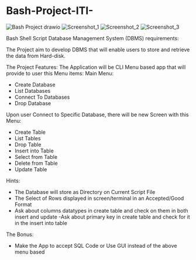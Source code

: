 # Bash-Project-ITI-
![Bash Project drawio](https://user-images.githubusercontent.com/93389016/150598101-24c38756-f977-4200-8466-c9957beb3a89.png)
![Screenshot_1](https://user-images.githubusercontent.com/93389016/150598570-646f7114-5f8a-4e53-a6e8-f75a9b45209d.png)
![Screenshot_2](https://user-images.githubusercontent.com/93389016/150598578-e70d856f-5128-4d56-b645-b8b705939808.png)
![Screenshot_3](https://user-images.githubusercontent.com/93389016/150598586-85afe988-481d-44c8-8f70-af05efc79168.png)

Bash Shell Script Database Management System (DBMS) requirements:  

The Project aim to develop DBMS that will enable users to store and retrieve the data from Hard-disk.

The Project Features:
The Application will be CLI Menu based app that will provide to user this Menu items:
Main Menu:
- Create Database
- List Databases
- Connect To Databases
- Drop Database

Upon user Connect to Specific Database, there will be new Screen with this Menu:
- Create Table 
- List Tables
- Drop Table
- Insert into Table
- Select from Table
- Delete from Table
- Update Table

Hints:
- The Database will store as Directory on Current Script File
- The Select of Rows displayed in screen/terminal in an Accepted/Good Format
- Ask about columns datatypes in create table and check on them in both insert and update
-Ask about primary key in create table and check for it in the insert into table

The Bonus:
- Make the App to accept SQL Code or Use GUI instead of the above menu based 
